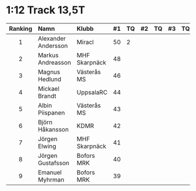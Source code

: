 # 1:12 Track 13,5T
| Ranking | Namn                | Klubb         | #1 | TQ | #2 | TQ | #3 | TQ | #4 | TQ | #5 | TQ | #6 | TQ | Tot |
| :-----: | :------------------ | :------------ | -- | -- | -- | -- | -- | -- | -- | -- | -- | -- | -- | -- | --- |
| 1       | Alexander Andersson | Miracl        | 50 | 2  |    |    |    |    |    |    |    |    |    |    | 52  |
| 2       | Markus Andreasson   | MHF Skarpnäck | 48 |    |    |    |    |    |    |    |    |    |    |    | 48  |
| 3       | Magnus Hedlund      | Västerås MS   | 46 |    |    |    |    |    |    |    |    |    |    |    | 46  |
| 4       | Mickael Brandt      | UppsalaRC     | 44 |    |    |    |    |    |    |    |    |    |    |    | 44  |
| 5       | Albin Piispanen     | Västerås MS   | 43 |    |    |    |    |    |    |    |    |    |    |    | 43  |
| 6       | Björn Håkansson     | KDMR          | 42 |    |    |    |    |    |    |    |    |    |    |    | 42  |
| 7       | Jörgen Elwing       | MHF Skarpnäck | 41 |    |    |    |    |    |    |    |    |    |    |    | 41  |
| 8       | Jörgen Gustafsson   | Bofors MRK    | 40 |    |    |    |    |    |    |    |    |    |    |    | 40  |
| 9       | Emanuel Myhrman     | Bofors MRK    | 39 |    |    |    |    |    |    |    |    |    |    |    | 39  |
